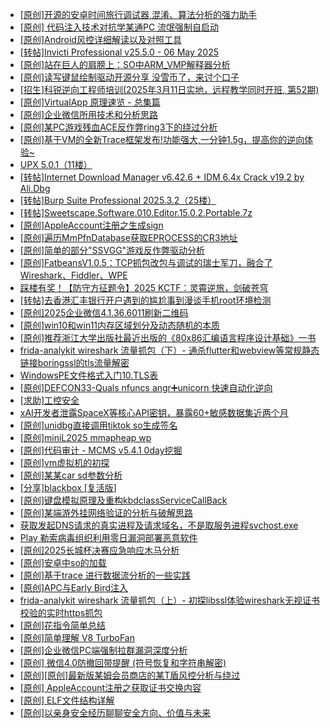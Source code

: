 + [[原创]开源的安卓时间旅行调试器,混淆、算法分析的强力助手](https://bbs.kanxue.com/thread-286457.htm)
+ [[原创] 代码注入技术对抗学某通PC 流氓强制自启动](https://bbs.kanxue.com/thread-286770.htm)
+ [[原创]Android风控详细解读以及对照工具](https://bbs.kanxue.com/thread-286120.htm)
+ [[转帖]Invicti Professional v25.5.0 - 06 May 2025](https://bbs.kanxue.com/thread-286771.htm)
+ [[原创]站在巨人的肩膀上：SO中ARM_VMP解释器分析](https://bbs.kanxue.com/thread-286451.htm)
+ [[原创]读写键鼠绘制驱动开源分享 没雪币了，来讨个口子](https://bbs.kanxue.com/thread-286756.htm)
+ [[招生]科锐逆向工程师培训(2025年3月11日实地，远程教学同时开班, 第52期)](https://bbs.kanxue.com/thread-51839.htm)
+ [[原创]VirtualApp 原理速览 - 总集篇](https://bbs.kanxue.com/thread-286728.htm)
+ [[原创]企业微信所用技术和分析思路](https://bbs.kanxue.com/thread-267779.htm)
+ [[原创]某PC游戏残血ACE反作弊ring3下的绕过分析](https://bbs.kanxue.com/thread-284667.htm)
+ [[原创]基于VM的全新Trace框架发布!功能强大,一分钟1.5g，提高你的逆向体验~](https://bbs.kanxue.com/thread-285471.htm)
+ [UPX 5.0.1（11楼）](https://bbs.kanxue.com/thread-279367.htm)
+ [[转帖]Internet Download Manager v6.42.6 + IDM 6.4x Crack v19.2 by Ali.Dbg](https://bbs.kanxue.com/thread-281044.htm)
+ [[转帖]Burp Suite Professional 2025.3.2（25楼）](https://bbs.kanxue.com/thread-280744.htm)
+ [[转帖]Sweetscape.Software.010.Editor.15.0.2.Portable.7z](https://bbs.kanxue.com/thread-286309.htm)
+ [[原创]AppleAccount注册之生成sign](https://bbs.kanxue.com/thread-285959.htm)
+ [[原创]遍历MmPfnDatabase获取EPROCESS的CR3地址](https://bbs.kanxue.com/thread-286598.htm)
+ [[原创]简单的部分"SSVGG"游戏反作弊驱动分析](https://bbs.kanxue.com/thread-286409.htm)
+ [[原创]FatbeansV1.0.5：TCP抓包改包与调试的瑞士军刀，融合了Wireshark、Fiddler、WPE](https://bbs.kanxue.com/thread-284571.htm)
+ [踩楼有奖！【防守方征题令】2025 KCTF：灵霄逆旅，剑破苍穹](https://bbs.kanxue.com/thread-286311.htm)
+ [[转帖]去香港汇丰银行开户遇到的尴尬事到漫谈手机root环境检测](https://bbs.kanxue.com/thread-285754.htm)
+ [[原创]2025企业微信4.1.36.6011刷新二维码](https://bbs.kanxue.com/thread-286472.htm)
+ [[原创]win10和win11内存区域划分及动态随机的本质](https://bbs.kanxue.com/thread-282299.htm)
+ [[原创]推荐浙江大学出版社最近出版的《80x86汇编语言程序设计基础》一书](https://bbs.kanxue.com/thread-286774.htm)
+ [frida-analykit   wireshark 流量抓包（下）- 通杀flutter和webview等常规静态链接boringssl的tls流量解密](https://bbs.kanxue.com/thread-286620.htm)
+ [WindowsPE文件格式入门10.TLS表](https://bbs.kanxue.com/thread-286699.htm)
+ [[原创]DEFCON33-Quals nfuncs angr➕unicorn 快速自动化逆向](https://bbs.kanxue.com/thread-286773.htm)
+ [[求助]工控安全](https://bbs.kanxue.com/thread-286606.htm)
+ [xAI开发者泄露SpaceX等核心API密钥，暴露60+敏感数据集近两个月](https://bbs.kanxue.com/thread-286775.htm)
+ [[原创]unidbg直接调用tiktok so生成签名](https://bbs.kanxue.com/thread-285623.htm)
+ [[原创]miniL2025 mmapheap wp](https://bbs.kanxue.com/thread-286776.htm)
+ [[原创]代码审计 - MCMS v5.4.1 0day挖掘](https://bbs.kanxue.com/thread-284806.htm)
+ [[原创]vm虚拟机的初探](https://bbs.kanxue.com/thread-284883.htm)
+ [[原创]某某car sd参数分析](https://bbs.kanxue.com/thread-286646.htm)
+ [[分享]blackbox [复活版]](https://bbs.kanxue.com/thread-286308.htm)
+ [[原创]键盘模拟原理及重构kbdclassServiceCallBack](https://bbs.kanxue.com/thread-286671.htm)
+ [[原创]某端游外挂网络验证的分析与破解思路](https://bbs.kanxue.com/thread-286748.htm)
+ [获取发起DNS请求的真实进程及请求域名，不是取服务进程svchost.exe](https://bbs.kanxue.com/thread-286593.htm)
+ [Play 勒索病毒组织利用零日漏洞部署恶意软件](https://bbs.kanxue.com/thread-286778.htm)
+ [[原创]2025长城杯决赛应急响应木马分析](https://bbs.kanxue.com/thread-286763.htm)
+ [[原创]安卓中so的加载](https://bbs.kanxue.com/thread-286004.htm)
+ [[原创]基于trace 进行数据流分析的一些实践](https://bbs.kanxue.com/thread-285243.htm)
+ [[原创]APC与Early Bird注入](https://bbs.kanxue.com/thread-285748.htm)
+ [frida-analykit   wireshark 流量抓包（上）- 初探libssl体验wireshark无视证书校验的实时https抓包](https://bbs.kanxue.com/thread-286510.htm)
+ [[原创]花指令简单总结](https://bbs.kanxue.com/thread-286716.htm)
+ [[原创]简单理解 V8 TurboFan](https://bbs.kanxue.com/thread-273791.htm)
+ [[原创]企业微信PC端强制拉群漏洞深度分析](https://bbs.kanxue.com/thread-286616.htm)
+ [[原创] 微信4.0防撤回带提醒 (符号恢复和字符串解密)](https://bbs.kanxue.com/thread-286611.htm)
+ [[原创][原创]最新版某姆会员商店的某T盾风控分析与绕过](https://bbs.kanxue.com/thread-286243.htm)
+ [[原创] AppleAccount注册之获取证书交换内容](https://bbs.kanxue.com/thread-285944.htm)
+ [[原创] ELF文件结构详解](https://bbs.kanxue.com/thread-255670.htm)
+ [[原创]以亲身安全经历聊聊安全方向、价值与未来](https://bbs.kanxue.com/thread-285407.htm)
